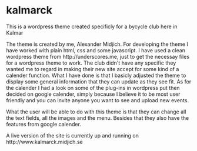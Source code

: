 # kalmarck

<p>This is a wordpress theme created specificly for a bycycle club here in Kalmar</p>

<p>The theme is created by me, Alexander Midjich. For developing the theme I have worked with plain html, css and some javascript. I have used a clean wordpress theme from http://underscores.me, just to get the necessay files for a wordpress theme to work.  The club didn't have any specific they wanted me to regard in making their new site accept for some kind of a calender function. What I have done is that I basicly adjusted the theme to display some general information that they can update as they see fit. As for the calender I had a look on some of the plug-ins in wordpress put then decided on google calender, simply because I believe it to be most user friendly and you can invite anyone you want to see and upload new events.</p>

<p>What the user will be able to do with this theme is that they can change all the text fields, all the images and the menu. Besides that they also have the features from google calender.</p>

<p>A live version of the site is currently up and running on http://www.kalmarck.midjich.se</p>
